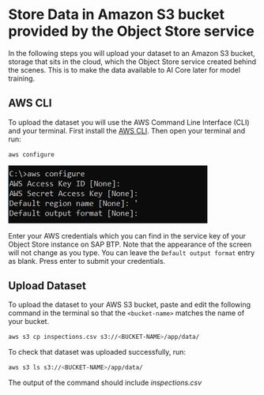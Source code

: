 # Store Data in Amazon S3 bucket provided by the Object Store service

In the following steps you will upload your dataset to an Amazon S3 bucket, storage that
sits in the cloud, which the Object Store service created behind the scenes. This is to
make the data available to AI Core later for model training.

## AWS CLI

To upload the dataset you will use the AWS Command Line Interface
(CLI) and your terminal. First install the [AWS
CLI](https://docs.aws.amazon.com/cli/latest/userguide/getting-started-install.html). Then
open your terminal and run:

```bash
aws configure
```

![AWS configure](resources/aws-configure.png)

Enter your AWS credentials which you can find in the service key of your Object
Store instance on SAP BTP. Note that the appearance of the screen will not change as you type. You can leave
the `Default output format` entry as blank. Press enter to submit your credentials.

## Upload Dataset

To upload the dataset to your AWS S3 bucket, paste and edit the following command in the
terminal so that the `<bucket-name>` matches the name of your bucket.

```bash
aws s3 cp inspections.csv s3://<BUCKET-NAME>/app/data/
```

To check that dataset was uploaded successfully, run:

```bash
aws s3 ls s3://<BUCKET-NAME>/app/data/
```

The output of the command should include *inspections.csv*